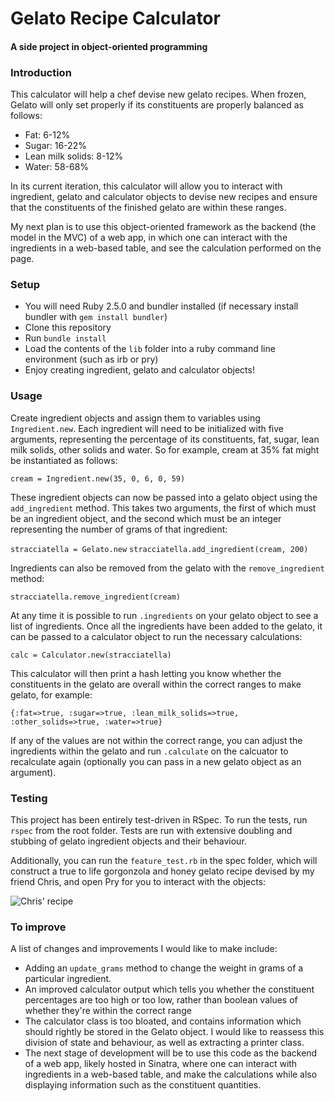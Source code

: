 # Gelato Recipe Calculator
#### A side project in object-oriented programming

### Introduction

This calculator will help a chef devise new gelato recipes. When frozen, Gelato will only set properly if its constituents are properly balanced as follows:

* Fat: 6-12%
* Sugar: 16-22%
* Lean milk solids: 8-12%
* Water: 58-68%

In its current iteration, this calculator will allow you to interact with ingredient, gelato and calculator objects to devise new recipes and ensure that the constituents of the finished gelato are within these ranges.

My next plan is to use this object-oriented framework as the backend (the model in the MVC) of a web app, in which one can interact with the ingredients in a web-based table, and see the calculation performed on the page.

### Setup

* You will need Ruby 2.5.0 and bundler installed (if necessary install bundler with `gem install bundler`)
* Clone this repository
* Run `bundle install`
* Load the contents of the `lib` folder into a ruby command line environment (such as irb or pry)
* Enjoy creating ingredient, gelato and calculator objects!

### Usage

Create ingredient objects and assign them to variables using `Ingredient.new`. Each ingredient will need to be initialized with five arguments, representing the percentage of its constituents, fat, sugar, lean milk solids, other solids and water. So for example, cream at 35% fat might be instantiated as follows:

`cream = Ingredient.new(35, 0, 6, 0, 59)`

These ingredient objects can now be passed into a gelato object using the `add_ingredient` method. This takes two arguments, the first of which must be an ingredient object, and the second which must be an integer representing the number of grams of that ingredient:

`stracciatella = Gelato.new`
`stracciatella.add_ingredient(cream, 200)`

Ingredients can also be removed from the gelato with the `remove_ingredient` method:

`stracciatella.remove_ingredient(cream)`

At any time it is possible to run `.ingredients` on your gelato object to see a list of ingredients. Once all the ingredients have been added to the gelato, it can be passed to a calculator object to run the necessary calculations:

`calc = Calculator.new(stracciatella)`

This calculator will then print a hash letting you know whether the constituents in the gelato are overall within the correct ranges to make gelato, for example:

`{:fat=>true, :sugar=>true, :lean_milk_solids=>true, :other_solids=>true, :water=>true}`

 If any of the values are not within the correct range, you can adjust the ingredients within the gelato and run `.calculate` on the calcuator to recalculate again (optionally you can pass in a new gelato object as an argument).

 ### Testing

 This project has been entirely test-driven in RSpec. To run the tests, run `rspec` from the root folder. Tests are run with extensive doubling and stubbing of gelato ingredient objects and their behaviour.

 Additionally, you can run the `feature_test.rb` in the spec folder, which will construct a true to life gorgonzola and honey gelato recipe devised by my friend Chris, and open Pry for you to interact with the objects:

 ![Chris' recipe](https://user-images.githubusercontent.com/35489501/41294947-2b8fac1c-6e51-11e8-8297-376b412858b9.jpeg)

 ### To improve
 A list of changes and improvements I would like to make include:
 * Adding an `update_grams` method to change the weight in grams of a particular ingredient.
 * An improved calculator output which tells you whether the constituent percentages are too high or too low, rather than boolean values of whether they're within the correct range
 * The calculator class is too bloated, and contains information which should rightly be stored in the Gelato object. I would like to reassess this division of state and behaviour, as well as extracting a printer class.
 * The next stage of development will be to use this code as the backend of a web app, likely hosted in Sinatra, where one can interact with ingredients in a web-based table, and make the calculations while also displaying information such as the constituent quantities. 
